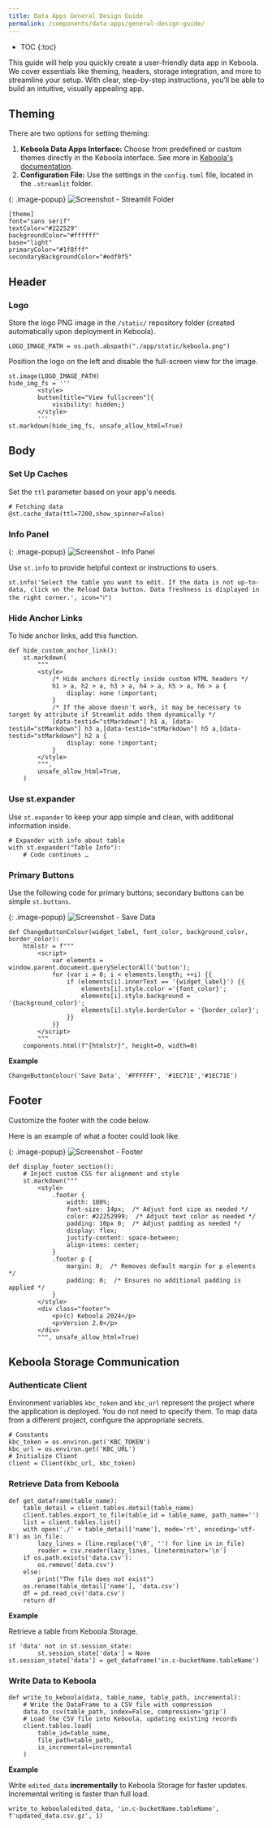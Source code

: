 ```yaml
---
title: Data Apps General Design Guide
permalink: /components/data-apps/general-design-guide/
---
```


* TOC
{:toc}

This guide will help you quickly create a user-friendly data app in Keboola. We cover essentials like theming, headers, storage integration, 
and more to streamline your setup. With clear, step-by-step instructions, you’ll be able to build an intuitive, visually appealing app. 

## Theming
There are two options for setting theming:

1. **Keboola Data Apps Interface:** Choose from predefined or custom themes directly in the Keboola interface. See more in [Keboola's documentation](https://help.keboola.com/).
2. **Configuration File:** Use the settings in the `config.toml` file, located in the `.streamlit` folder.

{: .image-popup}
![Screenshot - Streamlit Folder](/components/data-apps/general-design-guide/pic1.png)

```
[theme]
font="sans serif"
textColor="#222529"
backgroundColor="#ffffff"
base="light"
primaryColor="#1f8fff"
secondaryBackgroundColor="#edf0f5"
```

## Header

### Logo

Store the logo PNG image in the `/static/` repository folder (created automatically upon deployment in Keboola).

```
LOGO_IMAGE_PATH = os.path.abspath("./app/static/keboola.png")
```

Position the logo on the left and disable the full-screen view for the image.

```
st.image(LOGO_IMAGE_PATH)
hide_img_fs = '''
        <style>
        button[title="View fullscreen"]{
            visibility: hidden;}
        </style>
        '''
st.markdown(hide_img_fs, unsafe_allow_html=True)
```

## Body

### Set Up Caches

Set the `ttl` parameter based on your app's needs.

```
# Fetching data 
@st.cache_data(ttl=7200,show_spinner=False)
```

### Info Panel

{: .image-popup}
![Screenshot - Info Panel](/components/data-apps/general-design-guide/pic2.png)

Use `st.info` to provide helpful context or instructions to users.

```
st.info('Select the table you want to edit. If the data is not up-to-data, click on the Reload Data button. Data freshness is displayed in the right corner.', icon="ℹ️")
```

### Hide Anchor Links

To hide anchor links, add this function.

```
def hide_custom_anchor_link():
    st.markdown(
        """
        <style>
            /* Hide anchors directly inside custom HTML headers */
            h1 > a, h2 > a, h3 > a, h4 > a, h5 > a, h6 > a {
                display: none !important;
            }
            /* If the above doesn't work, it may be necessary to target by attribute if Streamlit adds them dynamically */
            [data-testid="stMarkdown"] h1 a, [data-testid="stMarkdown"] h3 a,[data-testid="stMarkdown"] h5 a,[data-testid="stMarkdown"] h2 a {
                display: none !important;
            }
        </style>
        """,
        unsafe_allow_html=True,
    )
```

### Use st.expander
Use `st.expander` to keep your app simple and clean, with additional information inside.

```
# Expander with info about table
with st.expander("Table Info"):
    # Code continues …
```

### Primary Buttons
Use the following code for primary buttons; secondary buttons can be simple `st.buttons`.

{: .image-popup}
![Screenshot - Save Data](/components/data-apps/general-design-guide/pic3.png)

```
def ChangeButtonColour(widget_label, font_color, background_color, border_color):
    htmlstr = f"""
        <script>
            var elements = window.parent.document.querySelectorAll('button');
            for (var i = 0; i < elements.length; ++i) {{ 
                if (elements[i].innerText == '{widget_label}') {{ 
                    elements[i].style.color ='{font_color}';
                    elements[i].style.background = '{background_color}';
                    elements[i].style.borderColor = '{border_color}';
                }}
            }}
        </script>
        """
    components.html(f"{htmlstr}", height=0, width=0)
```

**Example**
```
ChangeButtonColour('Save Data', '#FFFFFF', '#1EC71E','#1EC71E')
```

## Footer
Customize the footer with the code below.

Here is an example of what a footer could look like.

{: .image-popup}
![Screenshot - Footer](/components/data-apps/general-design-guide/pic4.png)

```
def display_footer_section():
    # Inject custom CSS for alignment and style
    st.markdown("""
        <style>
            .footer {
                width: 100%;
                font-size: 14px;  /* Adjust font size as needed */
                color: #22252999;  /* Adjust text color as needed */
                padding: 10px 0;  /* Adjust padding as needed */
                display: flex;
                justify-content: space-between;
                align-items: center;
            }
            .footer p {
                margin: 0;  /* Removes default margin for p elements */
                padding: 0;  /* Ensures no additional padding is applied */
            }
        </style>
        <div class="footer">
            <p>(c) Keboola 2024</p>
            <p>Version 2.0</p>
        </div>
        """, unsafe_allow_html=True)
```

## Keboola Storage Communication

### Authenticate Client

Environment variables `kbc_token` and `kbc_url` represent the project where the application is deployed. You do not need to specify them.
To map data from a different project, configure the appropriate secrets.

```
# Constants
kbc_token = os.environ.get('KBC_TOKEN')
kbc_url = os.environ.get('KBC_URL')
# Initialize Client
client = Client(kbc_url, kbc_token)
```

### Retrieve Data from Keboola
```
def get_dataframe(table_name):
    table_detail = client.tables.detail(table_name)
    client.tables.export_to_file(table_id = table_name, path_name='')
    list = client.tables.list()
    with open('./' + table_detail['name'], mode='rt', encoding='utf-8') as in_file:
        lazy_lines = (line.replace('\0', '') for line in in_file)
        reader = csv.reader(lazy_lines, lineterminator='\n')
    if os.path.exists('data.csv'):
        os.remove('data.csv')
    else:
        print("The file does not exist")
    os.rename(table_detail['name'], 'data.csv')
    df = pd.read_csv('data.csv')
    return df
```

**Example**

Retrieve a table from Keboola Storage.

```
if 'data' not in st.session_state:
        st.session_state['data'] = None
st.session_state['data'] = get_dataframe('in.c-bucketName.tableName')
```

### Write Data to Keboola
```
def write_to_keboola(data, table_name, table_path, incremental):
    # Write the DataFrame to a CSV file with compression
    data.to_csv(table_path, index=False, compression='gzip')
    # Load the CSV file into Keboola, updating existing records
    client.tables.load(
        table_id=table_name,
        file_path=table_path,
        is_incremental=incremental
    )
```

**Example**

Write `edited_data` **incrementally** to Keboola Storage for faster updates. Incremental writing is faster than full load.

```
write_to_keboola(edited_data, 'in.c-bucketName.tableName', f'updated_data.csv.gz', 1)
```

